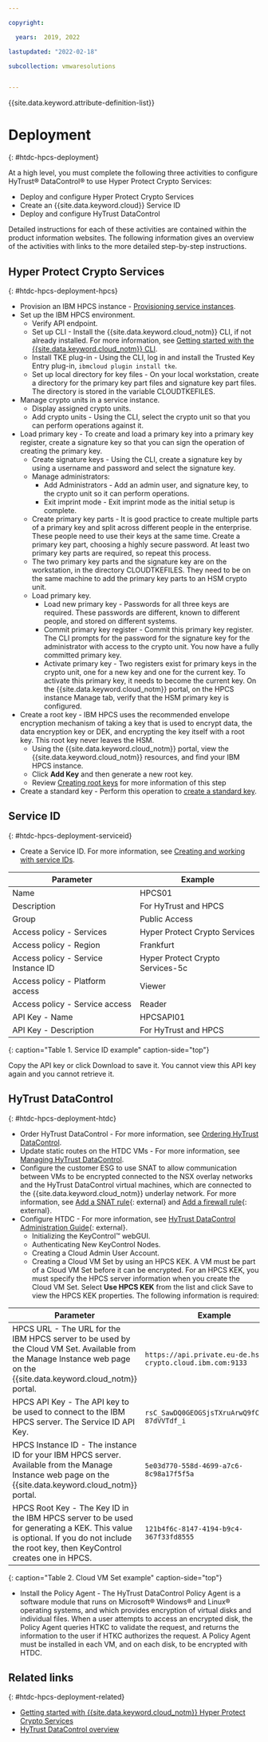 ```yaml
---

copyright:

  years:  2019, 2022

lastupdated: "2022-02-18"

subcollection: vmwaresolutions


---
```


{{site.data.keyword.attribute-definition-list}}

# Deployment
{: #htdc-hpcs-deployment}

At a high level, you must complete the following three activities to configure HyTrust® DataControl® to use Hyper Protect Crypto Services:

* Deploy and configure Hyper Protect Crypto Services
* Create an {{site.data.keyword.cloud}} Service ID
* Deploy and configure HyTrust DataControl

Detailed instructions for each of these activities are contained within the product information websites. The following information gives an overview of the activities with links to the more detailed step-by-step instructions.

## Hyper Protect Crypto Services
{: #htdc-hpcs-deployment-hpcs}

* Provision an IBM HPCS instance - [Provisioning service instances](/docs/hs-crypto?topic=hs-crypto-provision).
* Set up the IBM HPCS environment.
   * Verify API endpoint.
   * Set up CLI - Install the {{site.data.keyword.cloud_notm}} CLI, if not already installed. For more information, see [Getting started with the {{site.data.keyword.cloud_notm}} CLI](/docs/cli?topic=cli-getting-started).
   * Install TKE plug-in - Using the CLI, log in and install the Trusted Key Entry plug-in, `ibmcloud plugin install tke`.
   * Set up local directory for key files - On your local workstation, create a directory for the primary key part files and signature key part files. The directory is stored in the variable CLOUDTKEFILES.
* Manage crypto units in a service instance.
   * Display assigned crypto units.
   * Add crypto units - Using the CLI, select the crypto unit so that you can perform operations against it.
* Load primary key - To create and load a primary key into a primary key register, create a signature key so that you can sign the operation of creating the primary key.
   * Create signature keys - Using the CLI, create a signature key by using a username and password and select the signature key.
   * Manage administrators:
      * Add Administrators - Add an admin user, and signature key, to the crypto unit so it can perform operations.
      * Exit imprint mode - Exit imprint mode as the initial setup is complete.
   * Create primary key parts - It is good practice to create multiple parts of a primary key and split across different people in the enterprise. These people need to use their keys at the same time. Create a primary key part, choosing a highly secure password. At least two primary key parts are required, so repeat this process.
   * The two primary key parts and the signature key are on the workstation, in the directory CLOUDTKEFILES. They need to be on the same machine to add the primary key parts to an HSM crypto unit.
   * Load primary key.
      * Load new primary key - Passwords for all three keys are required. These passwords are different, known to different people, and stored on different systems.
      * Commit primary key register - Commit this primary key register. The CLI prompts for the password for the signature key for the administrator with access to the crypto unit. You now have a fully committed primary key.
      * Activate primary key - Two registers exist for primary keys in the crypto unit, one for a new key and one for the current key. To activate this primary key, it needs to become the current key. On the {{site.data.keyword.cloud_notm}} portal, on the HPCS instance Manage tab, verify that the HSM primary key is configured.
* Create a root key - IBM HPCS uses the recommended envelope encryption mechanism of taking a key that is used to encrypt data, the data encryption key or DEK, and encrypting the key itself with a root key. This root key never leaves the HSM.
   * Using the {{site.data.keyword.cloud_notm}} portal, view the {{site.data.keyword.cloud_notm}} resources, and find your IBM HPCS instance.
   * Click **Add Key** and then generate a new root key.
   * Review [Creating root keys](/docs/hs-crypto?topic=hs-crypto-create-root-keys) for more information of this step   
* Create a standard key - Perform this operation to [create a standard key](/docs/hs-crypto?topic=hs-crypto-create-standard-keys).

## Service ID
{: #htdc-hpcs-deployment-serviceid}

* Create a Service ID. For more information, see [Creating and working with service IDs](/docs/account?topic=account-serviceids).

| Parameter                           | Example                          |
| ----------------------------------- | -------------------------------- |
| Name                                | HPCS01                           |
| Description                         | For HyTrust and HPCS             |
| Group                               | Public Access                    |
| Access policy - Services            | Hyper Protect Crypto Services    |
| Access policy - Region              | Frankfurt                        |
| Access policy - Service Instance ID | Hyper Protect Crypto Services-5c |
| Access policy - Platform access     | Viewer                           |
| Access policy - Service access      | Reader                           |
| API Key - Name                      | HPCSAPI01                        |
| API Key - Description               | For HyTrust and HPCS             |
{: caption="Table 1. Service ID example" caption-side="top"}

Copy the API key or click Download to save it. You cannot view this API key again and you cannot retrieve it.

## HyTrust DataControl
{: #htdc-hpcs-deployment-htdc}

* Order HyTrust DataControl - For more information, see [Ordering HyTrust DataControl](/docs/vmwaresolutions?topic=vmwaresolutions-htdc_ordering).
* Update static routes on the HTDC VMs - For more information, see [Managing HyTrust DataControl](/docs/vmwaresolutions?topic=vmwaresolutions-managinghtdc).
* Configure the customer ESG to use SNAT to allow communication between VMs to be encrypted connected to the NSX overlay networks and the HyTrust DataControl virtual machines, which are connected to the {{site.data.keyword.cloud_notm}} underlay network. For more information, see [Add a SNAT rule](https://docs.vmware.com/en/VMware-NSX-Data-Center-for-vSphere/6.4/com.vmware.nsx.admin.doc/GUID-BEF4D960-5F8A-4DE5-84F6-0160DF916FDA.html){: external} and [Add a firewall rule](https://docs.vmware.com/en/VMware-NSX-Data-Center-for-vSphere/6.4/com.vmware.nsx.admin.doc/GUID-C7A0093A-4AFA-47EC-9187-778BDDAD1C65.html){: external}.
* Configure HTDC - For more information, see [HyTrust DataControl Administration Guide](https://docs.hytrust.com/DataControl/Admin_Guide-4.0/Content/OLH-Files/Admin-Guide.htm){: external}.
   * Initializing the KeyControl™ webGUI.
   * Authenticating New KeyControl Nodes.
   * Creating a Cloud Admin User Account.
   * Creating a Cloud VM Set by using an HPCS KEK. A VM must be part of a Cloud VM Set before it can be encrypted. For an HPCS KEK, you must specify the HPCS server information when you create the Cloud VM Set. Select **Use HPCS KEK** from the list and click Save to view the HPCS KEK properties. The following information is required:

| Parameter | Example |
| --------- | ------- |
| HPCS URL - The URL for the IBM HPCS server to be used by the Cloud VM Set. Available from the Manage Instance web page on the {{site.data.keyword.cloud_notm}} portal. | `https://api.private.eu-de.hs-crypto.cloud.ibm.com:9133` |
| HPCS API Key - The API key to be used to connect to the IBM HPCS server. The Service ID API Key.  | `rsC_SawDQ0GEOGSjsTXruArwQ9fC73WKv-87dVVTdf_i` |
| HPCS Instance ID - The instance ID for your IBM HPCS server. Available from the Manage Instance web page on the {{site.data.keyword.cloud_notm}} portal. | `5e03d770-558d-4699-a7c6-8c98a17f5f5a` |
| HPCS Root Key - The Key ID in the IBM HPCS server to be used for generating a KEK. This value is optional. If you do not include the root key, then KeyControl creates one in HPCS. | `121b4f6c-8147-4194-b9c4-367f33fd8555` |
{: caption="Table 2. Cloud VM Set example" caption-side="top"}

* Install the Policy Agent - The HyTrust DataControl Policy Agent is a software module that runs on Microsoft® Windows® and Linux® operating systems, and which provides encryption of virtual disks and individual files. When a user attempts to access an encrypted disk, the Policy Agent queries HTKC to validate the request, and returns the information to the user if HTKC authorizes the request. A Policy Agent must be installed in each VM, and on each disk, to be encrypted with HTDC.

## Related links
{: #htdc-hpcs-deployment-related}

*  [Getting started with {{site.data.keyword.cloud_notm}} Hyper Protect Crypto Services](/docs/hs-crypto?topic=hs-crypto-get-started)
*  [HyTrust DataControl overview](/docs/vmwaresolutions?topic=vmwaresolutions-htdc_considerations)
